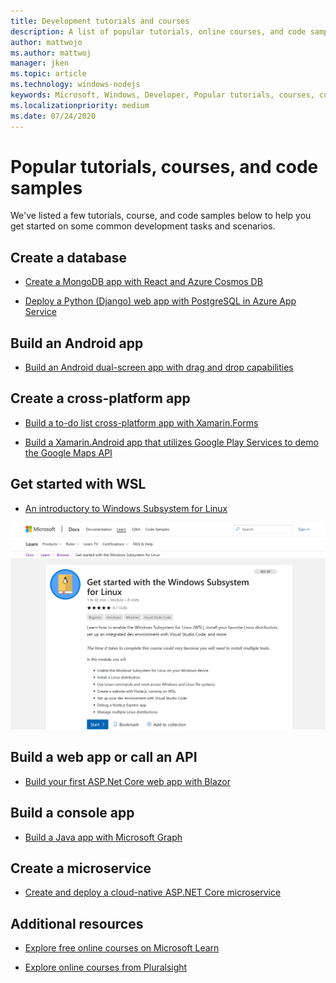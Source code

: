 ```yaml
---
title: Development tutorials and courses
description: A list of popular tutorials, online courses, and code samples for common development tasks and scenarios.
author: mattwojo 
ms.author: mattwoj 
manager: jken
ms.topic: article
ms.technology: windows-nodejs
keywords: Microsoft, Windows, Developer, Popular tutorials, courses, code samples, WSL
ms.localizationpriority: medium
ms.date: 07/24/2020
---
```


# Popular tutorials, courses, and code samples

We've listed a few tutorials, course, and code samples below to help you get started on some common development tasks and scenarios.

## Create a database

* [Create a MongoDB app with React and Azure Cosmos DB](/azure/cosmos-db/tutorial-develop-mongodb-react)

* [Deploy a Python (Django) web app with PostgreSQL in Azure App Service](/azure/app-service/containers/tutorial-python-postgresql-app?tabs=bash)

## Build an Android app

* [Build an Android dual-screen app with drag and drop capabilities](/dual-screen/android/samples)

## Create a cross-platform app

* [Build a to-do list cross-platform app with Xamarin.Forms](/samples/xamarin/xamarin-forms-samples/todo/)

* [Build a Xamarin.Android app that utilizes Google Play Services to demo the Google Maps API](/samples/xamarin/xamarin-forms-samples/todo/)

## Get started with WSL

* [An introductory to Windows Subsystem for Linux](/training/modules/get-started-with-windows-subsystem-for-linux/)

![Filler image](../images/wsl-learn-course.png)

## Build a web app or call an API

* [Build your first ASP.Net Core web app with Blazor](/aspnet/core/tutorials/build-your-first-blazor-app)

<!--- * [Call an ASP.NET Core Web API from a WPF application using Azure AD V2](/samples/azure-samples/active-directory-dotnet-native-aspnetcore-v2/calling-an-aspnet-core-web-api-from-a-wpf-application-using-azure-ad-v2/) --->

## Build a console app

* [Build a Java app with Microsoft Graph](/graph/tutorials/java)

## Create a microservice

* [Create and deploy a cloud-native ASP.NET Core microservice](/training/modules/microservices-aspnet-core/)

## Additional resources

* [Explore free online courses on Microsoft Learn](/training/browse/)

* [Explore online courses from Pluralsight](https://www.pluralsight.com/browse/software-development)
